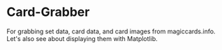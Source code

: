 # Card-Grabber
For grabbing set data, card data, and card images from magiccards.info. Let's also see about displaying them with Matplotlib. 
